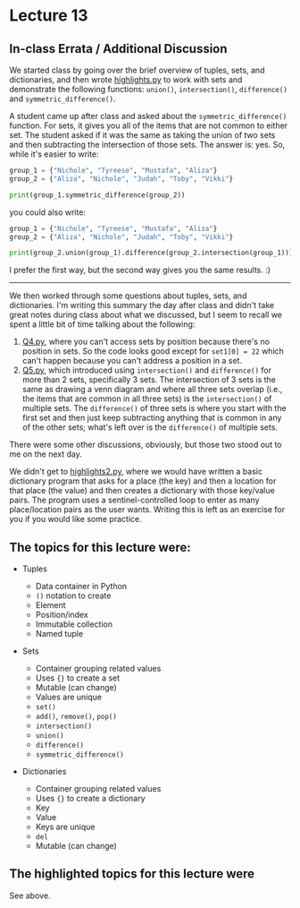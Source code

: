 # Lecture 13

## In-class Errata / Additional Discussion

We started class by going over the brief overview of tuples, sets, and dictionaries, and then wrote [highlights.py](highlights.py) to work with sets and demonstrate the following functions: `union()`, `intersection()`, `difference()` and `symmetric_difference()`.

A student came up after class and asked about the `symmetric_difference()` function. For sets, it gives you all of the items that are not common to either set. The student asked if it was the same as taking the union of two sets and then subtracting the intersection of those sets.  The answer is: yes.  So, while it's easier to write:

```python
group_1 = {"Nichole", "Tyreese", "Mustafa", "Aliza"}
group_2 = {"Aliza", "Nichole", "Judah", "Toby", "Vikki"}

print(group_1.symmetric_difference(group_2))
```

you could also write:

```python
group_1 = {"Nichole", "Tyreese", "Mustafa", "Aliza"}
group_2 = {"Aliza", "Nichole", "Judah", "Toby", "Vikki"}

print(group_2.union(group_1).difference(group_2.intersection(group_1)))
```

I prefer the first way, but the second way gives you the same results.  :)

----

We then worked through some questions about tuples, sets, and dictionaries. I'm writing this summary the day after class and didn't take great notes during class about what we discussed, but I seem to recall we spent a little bit of time talking about the following:

1. [Q4.py](Q4.py), where you can't access sets by position because there's no position in sets. So the code looks good except for `set1[0] = 22` which can't happen because you can't address a position in a set.
2. [Q5.py](Q5.py), which introduced using `intersection()` and `difference()` for more than 2 sets, specifically 3 sets.  The intersection of 3 sets is the same as drawing a venn diagram and where all three sets overlap (i.e., the items that are common in all three sets) is the `intersection()` of multiple sets. The `difference()` of three sets is where you start with the first set and then just keep subtracting anything that is common in any of the other sets; what's left over is the `difference()` of multiple sets.

There were some other discussions, obviously, but those two stood out to me on the next day.

We didn't get to [highlights2.py](highlights2.py), where we would have written a basic dictionary program that asks for a place (the key) and then a location for that place (the value) and then creates a dictionary with those key/value pairs.  The program uses a sentinel-controlled loop to enter as many place/location pairs as the user wants.  Writing this is left as an exercise for you if you would like some practice.

## The topics for this lecture were:

* Tuples
	- Data container in Python
	- `()` notation to create
	- Element
	- Position/index
	- Immutable collection
	- Named tuple

* Sets
	- Container grouping related values
	- Uses `{}` to create a set
	- Mutable (can change)
	- Values are unique
	- `set()`
	- `add()`, `remove()`, `pop()` 
	- `intersection()`
	- `union()`
	- `difference()`
	- `symmetric_difference()`


* Dictionaries
	- Container grouping related values
	- Uses `{}` to create a dictionary
	- Key
	- Value
	- Keys are unique
	- `del`
	- Mutable (can change)


## The highlighted topics for this lecture were

See above.
